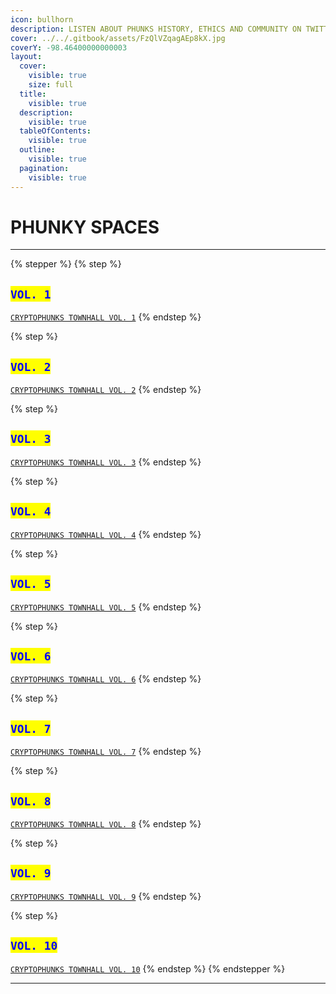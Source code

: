 ```yaml
---
icon: bullhorn
description: LISTEN ABOUT PHUNKS HISTORY, ETHICS AND COMMUNITY ON TWITTER
cover: ../../.gitbook/assets/FzQlVZqagAEp8kX.jpg
coverY: -98.46400000000003
layout:
  cover:
    visible: true
    size: full
  title:
    visible: true
  description:
    visible: true
  tableOfContents:
    visible: true
  outline:
    visible: true
  pagination:
    visible: true
---
```


# PHUNKY SPACES

***

{% stepper %}
{% step %}
## <mark style="color:blue;">`VOL. 1`</mark>

[`CRYPTOPHUNKS TOWNHALL VOL. 1`](https://twitter.com/i/spaces/1eaKbrXLayBKX)
{% endstep %}

{% step %}
## <mark style="color:blue;">`VOL. 2`</mark>

[`CRYPTOPHUNKS TOWNHALL VOL. 2`](https://twitter.com/i/spaces/1zqKVPVjAwaJB)
{% endstep %}

{% step %}
## <mark style="color:blue;">`VOL. 3`</mark>

[`CRYPTOPHUNKS TOWNHALL VOL. 3`](https://twitter.com/i/spaces/1lDGLnmAPDkxm)
{% endstep %}

{% step %}
## <mark style="color:blue;">`VOL. 4`</mark>

[`CRYPTOPHUNKS TOWNHALL VOL. 4`](https://twitter.com/i/spaces/1nAJErMqoPnxL)
{% endstep %}

{% step %}
## <mark style="color:blue;">`VOL. 5`</mark>

[`CRYPTOPHUNKS TOWNHALL VOL. 5`](https://twitter.com/i/spaces/1MnxnpaZlpNGO?s=20)
{% endstep %}

{% step %}
## <mark style="color:blue;">`VOL. 6`</mark>

[`CRYPTOPHUNKS TOWNHALL VOL. 6`](https://twitter.com/i/spaces/1PlKQpYokMkxE)
{% endstep %}

{% step %}
## <mark style="color:blue;">`VOL. 7`</mark>

[`CRYPTOPHUNKS TOWNHALL VOL. 7`](https://twitter.com/i/spaces/1zqKVPrXDqLJB)
{% endstep %}

{% step %}
## <mark style="color:blue;">`VOL. 8`</mark>

[`CRYPTOPHUNKS TOWNHALL VOL. 8`](https://twitter.com/i/spaces/1YpKkgNPOEYKj)
{% endstep %}

{% step %}
## <mark style="color:blue;">`VOL. 9`</mark>

[`CRYPTOPHUNKS TOWNHALL VOL. 9`](https://twitter.com/i/spaces/1rmGPkznWEnKN?s=20)
{% endstep %}

{% step %}
## <mark style="color:blue;">`VOL. 10`</mark>

[`CRYPTOPHUNKS TOWNHALL VOL. 10`](https://twitter.com/i/spaces/1PlJQppPNvaGE?s=20)
{% endstep %}
{% endstepper %}

***
